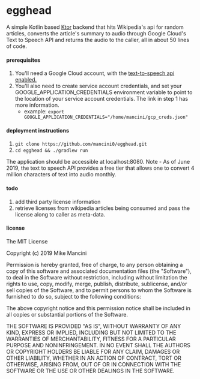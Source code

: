 # egghead

A simple Kotlin based [Ktor](https://ktor.io/quickstart/index.html) backend that hits Wikipedia's api for random articles, converts the article's summary to audio through Google Cloud's
Text to Speech API and returns the audio to the caller, all in about 50 lines of code.


#### prerequisites ####
1. You'll need a Google Cloud account, with the [text-to-speech api enabled.](https://cloud.google.com/text-to-speech/docs/quickstart-protocol)
2. You'll also need to create service account credentials, and set your GOOGLE_APPLICATION_CREDENTIALS environment variable to point to the 
location of your service account credentials. The link in step 1 has more information.
    * example: `export GOOGLE_APPLICATION_CREDENTIALS="/home/mancini/gcp_creds.json"`

#### deployment instructions ####
1. `git clone https://github.com/mancini0/egghead.git`
2.  `cd egghead && ./gradlew run`

The application should be accessible at localhost:8080. Note - As of June 2019, the text to speech API provides a free tier that allows one to convert 4 million characters of text into audio monthly.

#### todo ####
1. add third party license information 
2. retrieve licenses from wikipedia articles being consumed and pass the license along to caller as meta-data.

#### license ###

The MIT License

Copyright (c) 2019 Mike Mancini

Permission is hereby granted, free of charge, 
to any person obtaining a copy of this software and 
associated documentation files (the "Software"), to 
deal in the Software without restriction, including 
without limitation the rights to use, copy, modify, 
merge, publish, distribute, sublicense, and/or sell 
copies of the Software, and to permit persons to whom 
the Software is furnished to do so, 
subject to the following conditions:

The above copyright notice and this permission notice 
shall be included in all copies or substantial portions of the Software.

THE SOFTWARE IS PROVIDED "AS IS", WITHOUT WARRANTY OF ANY KIND, 
EXPRESS OR IMPLIED, INCLUDING BUT NOT LIMITED TO THE WARRANTIES 
OF MERCHANTABILITY, FITNESS FOR A PARTICULAR PURPOSE AND NONINFRINGEMENT. 
IN NO EVENT SHALL THE AUTHORS OR COPYRIGHT HOLDERS BE LIABLE FOR 
ANY CLAIM, DAMAGES OR OTHER LIABILITY, WHETHER IN AN ACTION OF CONTRACT, 
TORT OR OTHERWISE, ARISING FROM, OUT OF OR IN CONNECTION WITH THE 
SOFTWARE OR THE USE OR OTHER DEALINGS IN THE SOFTWARE.
